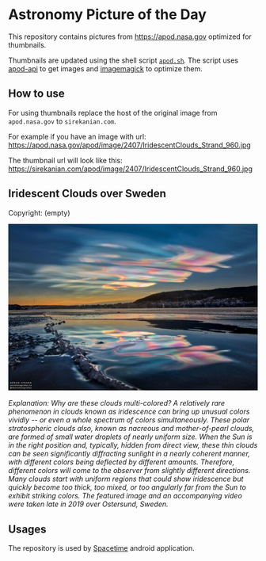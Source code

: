 # Astronomy Picture of the Day

This repository contains pictures from https://apod.nasa.gov optimized for thumbnails.

Thumbnails are updated using the shell script [`apod.sh`](apod.sh). The script
uses [apod-api](https://github.com/nasa/apod-api) to get images and [imagemagick](https://imagemagick.org) to
optimize them.

## How to use

For using thumbnails replace the host of the original image from `apod.nasa.gov` to `sirekanian.com`.

For example if you have an image with url:<br>
https://apod.nasa.gov/apod/image/2407/IridescentClouds_Strand_960.jpg

The thumbnail url will look like this:<br>
https://sirekanian.com/apod/image/2407/IridescentClouds_Strand_960.jpg

## Iridescent Clouds over Sweden

Copyright: (empty)

[![the picture of the day][1]][2]

_Explanation: Why are these clouds multi-colored?  A relatively rare phenomenon in clouds known as iridescence can bring up unusual colors vividly -- or even a whole spectrum of colors simultaneously. These polar stratospheric clouds also, known as nacreous and mother-of-pearl clouds,  are formed of small water droplets of nearly uniform size. When the Sun is in the right position and, typically, hidden from direct view, these thin clouds can be seen significantly diffracting sunlight in a nearly coherent manner, with different colors being deflected by different amounts. Therefore, different colors will come to the observer from slightly different directions. Many clouds start with uniform regions that could show iridescence but quickly become too thick, too mixed, or too angularly far from the Sun to exhibit striking colors. The featured image and an accompanying video were taken late in 2019 over Ostersund, Sweden._

## Usages

The repository is used by [Spacetime][3] android application.

[1]: image/2407/IridescentClouds_Strand_960.jpg

[2]: https://apod.nasa.gov/apod/image/2407/IridescentClouds_Strand_960.jpg

[3]: https://github.com/sirekanian/spacetime
